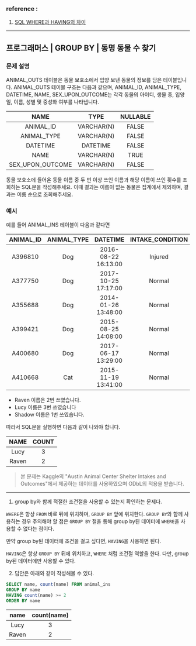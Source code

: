 ### reference :
1. [SQL WHERE과 HAVING의 차이](http://growthj.link/sql-where과-having의-차이/)

---

## 프로그래머스 | GROUP BY | 동명 동물 수 찾기

### 문제 설명

ANIMAL_OUTS 테이블은 동물 보호소에서 입양 보낸 동물의 정보를 담은 테이블입니다. ANIMAL_OUTS 테이블 구조는 다음과 같으며, ANIMAL_ID, ANIMAL_TYPE, DATETIME, NAME, SEX_UPON_OUTCOME는 각각 동물의 아이디, 생물 종, 입양일, 이름, 성별 및 중성화 여부를 나타냅니다.

|NAME|	TYPE|	NULLABLE
| :--:| :--:| :--:|
|ANIMAL_ID|	VARCHAR(N)|	FALSE|
|ANIMAL_TYPE|	VARCHAR(N)|	FALSE|
|DATETIME|	DATETIME|	FALSE|
|NAME|	VARCHAR(N)|	TRUE|
|SEX_UPON_OUTCOME|	VARCHAR(N)	|FALSE|

동물 보호소에 들어온 동물 이름 중 두 번 이상 쓰인 이름과 해당 이름이 쓰인 횟수를 조회하는 SQL문을 작성해주세요. 이때 결과는 이름이 없는 동물은 집계에서 제외하며, 결과는 이름 순으로 조회해주세요.

### 예시

예를 들어 ANIMAL_INS 테이블이 다음과 같다면

|ANIMAL_ID	|ANIMAL_TYPE|	DATETIME	|INTAKE_CONDITION	|NAME|	SEX_UPON_INTAKE|
|:------:|:------:|:------:|:------:|:------:|:------:|
|A396810|	Dog|	2016-08-22 16:13:00|	Injured|	Raven|	Spayed Female
|A377750|	Dog|	2017-10-25 17:17:00|	Normal|	Lucy	|Spayed Female
|A355688|	Dog|	2014-01-26 13:48:00|	Normal|	Shadow	|Neutered Male
|A399421|	Dog|	2015-08-25 14:08:00|	Normal|	Lucy	|Spayed Female
|A400680|	Dog|	2017-06-17 13:29:00|	Normal|	Lucy	|Spayed Female
|A410668|	Cat|	2015-11-19 13:41:00|	Normal|	Raven	|Spayed Female

- Raven 이름은 2번 쓰였습니다.
- Lucy 이름은 3번 쓰였습니다
- Shadow 이름은 1번 쓰였습니다.

따라서 SQL문을 실행하면 다음과 같이 나와야 합니다.

|NAME|	COUNT|
|:--:|:-----:|
|Lucy|	3|
|Raven|	2|


> 본 문제는 Kaggle의 "Austin Animal Center Shelter Intakes and Outcomes"에서 제공하는 데이터를 사용하였으며 ODbL의 적용을 받습니다.

---
1. group by와 함께 적절한 조건절을 사용할 수 있는지 확인하는 문제다.

`WHERE`은 항상 `FROM` 바로 뒤에 위치하며, `GROUP BY` 앞에 위치한다.
`GROUP BY`와 함께 사용하는 경우 주의해야 할 점은 `GROUP BY` 절을 통해 group by된 데이터에 `WHERE`을 사용할 수 없다는 점이다.

만약 group by된 데이터에 조건을 걸고 싶다면, `HAVING`을 사용하면 된다.

`HAVING`은 항상 `GROUP BY` 뒤에 위치하고, `WHERE` 처럼 조건절 역할을 한다. 다만, group by된 데이터에만 사용할 수 있다.

2. 답안은 아래와 같이 작성해볼 수 있다.

```sql
SELECT name, count(name) FROM animal_ins
GROUP BY name
HAVING count(name) >= 2
ORDER BY name
```

|name	|count(name)|
|:-----:|:---------:|
|Lucy	|3|
|Raven	|2|

